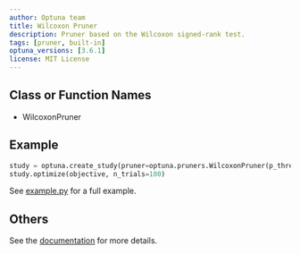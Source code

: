 ```yaml
---
author: Optuna team
title: Wilcoxon Pruner
description: Pruner based on the Wilcoxon signed-rank test.
tags: [pruner, built-in]
optuna_versions: [3.6.1]
license: MIT License
---
```


## Class or Function Names

- WilcoxonPruner

## Example

```python
study = optuna.create_study(pruner=optuna.pruners.WilcoxonPruner(p_threshold=0.1))
study.optimize(objective, n_trials=100)
```

See [example.py](https://github.com/optuna/optunahub-registry/blob/main/package/pruners/wilcoxon/example.py) for a full example.

## Others

See the [documentation](https://optuna.readthedocs.io/en/stable/reference/generated/optuna.pruners.WilcoxonPruner.html) for more details.
